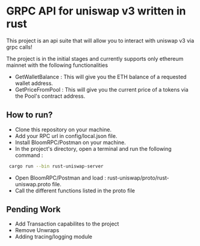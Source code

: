 
# GRPC API for uniswap v3 written in rust

This project is an api suite that will allow you to interact with uniswap v3 via grpc calls!

The project is in the initial stages and currently supports only ethereum mainnet with the following functionalities 

- GetWalletBalance : This will give you the ETH balance of a requested wallet address. 
- GetPriceFromPool : This will give you the current price of a tokens via the Pool's contract address.



## How to run? 
- Clone this repository on your machine. 
- Add your RPC url in config/local.json file. 
- Install BloomRPC/Postman on your machine. 
- In the project's directory, open a terminal and run the following command : 
```bash
 cargo run --bin rust-uniswap-server
```
- Open BloomRPC/Postman and load : rust-uniswap/proto/rust-uniswap.proto file. 
- Call the different functions listed in the proto file
  
## Pending Work
- Add Transaction capabilites to the project
- Remove Unwraps
- Adding tracing/logging module


